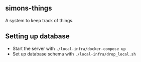 ## simons-things

A system to keep track of things.

## Setting up database

* Start the server with `./local-infra/docker-compose up`
* Set up database schema with `./local-infra/drop_local.sh`

